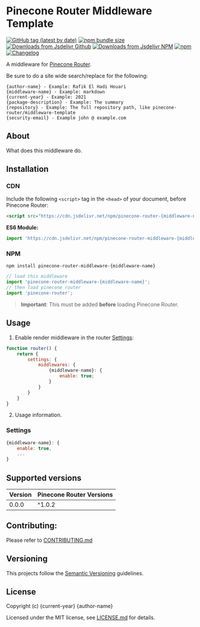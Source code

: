 # Pinecone Router Middleware Template

[![GitHub tag (latest by date)](https://img.shields.io/github/v/tag/{repository}?color=%2337C8AB&label=version&sort=semver)](https://github.com/{repository}/tree/0.0.0)
[![npm bundle size](https://img.shields.io/bundlephobia/minzip/pinecone-router-middleware-{middleware-name}?color=37C8AB)](https://bundlephobia.com/result?p=pinecone-router-middleware-{middleware-name}@0.0.0)
[![Downloads from Jsdelivr Github](https://img.shields.io/jsdelivr/gh/hm/{repository}?color=%2337C8AB&logo=github&logoColor=%2337C8AB)](https://www.jsdelivr.com/package/gh/{repository})
[![Downloads from Jsdelivr NPM](https://img.shields.io/jsdelivr/npm/hm/pinecone-router-middleware-{middleware-name}?color=%2337C8AB&&logo=npm)](https://www.jsdelivr.com/package/npm/pinecone-router-middleware-{middleware-name})
[![npm](https://img.shields.io/npm/dm/pinecone-router-middleware-{middleware-name}?color=37C8AB&label=npm&logo=npm&logoColor=37C8AB)](https://npmjs.com/package/pinecone-router-middleware-{middleware-name})
[![Changelog](https://img.shields.io/badge/change-log-%2337C8AB)](/CHANGELOG.md)

A middleware for [Pinecone Router](https://github.com/pinecone-router/router).

Be sure to do a site wide search/replace for the following:

```
{author-name} - Example: Rafik El Hadi Houari
{middleware-name} - Example: markdown
{current-year} - Example: 2021
{package-description} - Example: The summary
{repository} - Example: The full repository path, like pinecone-router/middleware-template
{security-email} - Example john @ example.com
```

## About

What does this middleware do.

## Installation

### CDN

Include the following `<script>` tag in the `<head>` of your document, before Pinecone Router:

```html
<script src="https://cdn.jsdelivr.net/npm/pinecone-router-{middleware-name}@0.0.0/dist/index.umd.js"></script>
```

**ES6 Module:**

```javascript
import 'https://cdn.jsdelivr.net/npm/pinecone-router-middleware-{middleware-name}@0.0.0/dist/index.umd.js';
```

### NPM

```
npm install pinecone-router-middleware-{middleware-name}
```

```javascript
// load this middleware
import 'pinecone-router-middleware-{middleware-name}';
// then load pinecone router
import 'pinecone-router';
```

> **Important**: This must be added **before** loading Pinecone Router.

## Usage

1. Enable render middleware in the router [Settings](https://pinecone-router/router/#settings):

```js
function router() {
	return {
		settings: {
			middlewares: {
				{middleware-name}: {
					enable: true;
				}
			}
		}
	}
}
```

2. Usage information.

### Settings

```js
{middleware-name}: {
	enable: true,
	...
}
```

## Supported versions

| Version | Pinecone Router Versions |
| ------- | ------------------------ |
| 0.0.0   | ^1.0.2                   |

## Contributing:

Please refer to [CONTRIBUTING.md](/CONTRIBUTING.md)

## Versioning

This projects follow the [Semantic Versioning](https://semver.org/) guidelines.

## License

Copyright (c) {current-year} {author-name}

Licensed under the MIT license, see [LICENSE.md](LICENSE.md) for details.
